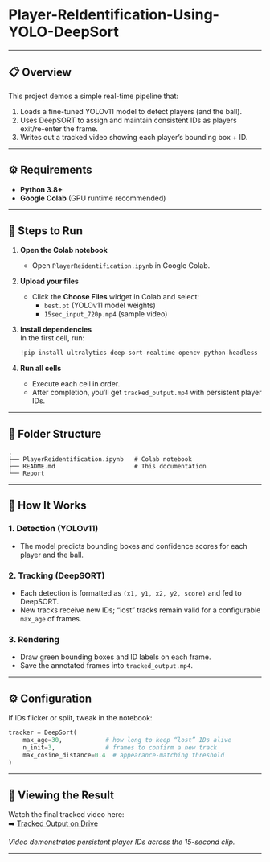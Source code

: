 # Player-ReIdentification-Using-YOLO-DeepSort

---

## 📋 Overview

This project demos a simple real-time pipeline that:

1. Loads a fine-tuned YOLOv11 model to detect players (and the ball).
2. Uses DeepSORT to assign and maintain consistent IDs as players exit/re-enter the frame.
3. Writes out a tracked video showing each player’s bounding box + ID.

---

## ⚙️ Requirements

- **Python 3.8+**
- **Google Colab** (GPU runtime recommended)

---

## 🚀 Steps to Run

1. **Open the Colab notebook**

   - Open `PlayerReidentification.ipynb` in Google Colab.

2. **Upload your files**

   - Click the **Choose Files** widget in Colab and select:
     - `best.pt` (YOLOv11 model weights)
     - `15sec_input_720p.mp4` (sample video)

3. **Install dependencies**\
   In the first cell, run:

   ```bash
   !pip install ultralytics deep-sort-realtime opencv-python-headless
   ```

4. **Run all cells**

   - Execute each cell in order.
   - After completion, you’ll get `tracked_output.mp4` with persistent player IDs.

---

## 📂 Folder Structure

```plaintext
.
├── PlayerReidentification.ipynb   # Colab notebook
├── README.md                      # This documentation
└── Report           
```

---

## 📝 How It Works

### 1. Detection (YOLOv11)

- The model predicts bounding boxes and confidence scores for each player and the ball.

### 2. Tracking (DeepSORT)

- Each detection is formatted as `(x1, y1, x2, y2, score)` and fed to DeepSORT.
- New tracks receive new IDs; “lost” tracks remain valid for a configurable `max_age` of frames.

### 3. Rendering

- Draw green bounding boxes and ID labels on each frame.
- Save the annotated frames into `tracked_output.mp4`.

---

## ⚙️ Configuration

If IDs flicker or split, tweak in the notebook:

```python
tracker = DeepSort(
    max_age=30,            # how long to keep “lost” IDs alive
    n_init=3,              # frames to confirm a new track
    max_cosine_distance=0.4  # appearance-matching threshold
)
```

---

## 🎥 Viewing the Result

Watch the final tracked video here:\
➡️ [Tracked Output on Drive](https://drive.google.com/file/d/1sa4PhxEVM3a49Vhlnwj_0mi1X3k7vyDp/view?usp=sharing)

*Video demonstrates persistent player IDs across the 15-second clip.*

---

